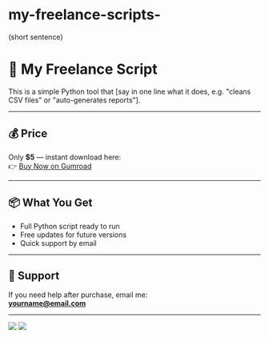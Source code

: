 # my-freelance-scripts-
(short sentence)
# 🚀 My Freelance Script

This is a simple Python tool that [say in one line what it does, e.g. "cleans CSV files" or "auto-generates reports"].

---

## 💰 Price
Only **$5** — instant download here:  
👉 [Buy Now on Gumroad](https://gumroad.com/yourlink)  

---

## 📦 What You Get
- Full Python script ready to run  
- Free updates for future versions  
- Quick support by email  

---

## 📧 Support
If you need help after purchase, email me:  
**yourname@email.com**

---

[![](https://img.shields.io/badge/Buy-Now-blue)](https://gumroad.com/yourlink)
[![](https://img.shields.io/badge/Donate-PayPal-green)](https://paypal.me/yourname)
